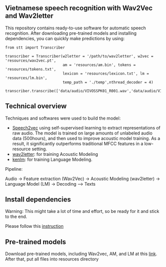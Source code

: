 ## Vietnamese speech recognition with Wav2Vec and Wav2letter
This repository contains ready-to-use software for automatic speech recognition. After downloading pre-trained models and installing dependencies, you can quickly make predictions by using:

```
from stt import Transcriber

transcriber = Transcriber(w2letter = '/path/to/wav2letter', w2vec = 'resources/wav2vec.pt', 
                          am = 'resources/am.bin', tokens = 'resources/tokens.txt', 
                          lexicon = 'resources/lexicon.txt', lm = 'resources/lm.bin',
                          temp_path = './temp',nthread_decoder = 4)

transcriber.transcribe(['data/audio/VIVOSSPK01_R001.wav','data/audio/VIVOSSPK01_R002.wav'])
```

## Technical overview
Techniques and softwares were used to build the model:
 - [Speech2vec](https://arxiv.org/abs/1904.05862) using self-supervised learning to extract representations of raw audio. The model is trained on large amounts of unlabeled audio data (500hours), and then used to improve acoustic model training. As a result, it significantly outperforms traditional MFCC features in a low-resource setting.
 - [wav2letter](https://arxiv.org/pdf/1609.03193.pdf): for training Acoustic Modeling
 - [kenlm](https://github.com/kpu/kenlm): for training Language Modeling.

Pipeline:

Audio -> Feature extraction (Wav2Vec) -> Acoustic Modeling (wav2letter) -> Language Model (LM) -> Decoding --> Texts


## Install dependencies
Warning: This might take a lot of time and effort, so be ready for it and stick to the end.

Please follow this [instruction](https://github.com/mailong25/vietnamese-speech-recognition/blob/master/dependencies.md)


## Pre-trained models
Download pre-trained models, including Wav2vec, AM, and LM at this [link](https://drive.google.com/file/d/1q7ReoRT9yeDxVm8Xj521n-c-bIhgcBwU/view?usp=sharing). After that, put all files into resources directory


